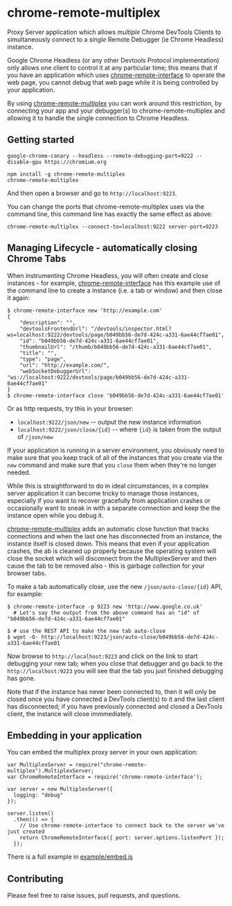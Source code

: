 # chrome-remote-multiplex
Proxy Server application which allows *multiple* Chrome DevTools Clients to simultaneously connect to a *single* Remote Debugger 
(ie Chrome Headless) instance.

Google Chrome Headless (or any other Devtools Protocol implementation) only allows one client to control
it at any particular time; this means that if you have an application which uses 
[chrome-remote-interface](https://github.com/cyrus-and/chrome-remote-interface)
to operate the web page, you cannot debug that web page while it is being controlled by your application.

By using [chrome-remote-multiplex](https://github.com/johnspackman/chrome-remote-multiplex) you can work 
around this restriction, by connecting your app and your debugger(s) to chrome-remote-multiplex and allowing 
it to handle the single connection to Chrome Headless. 
 

## Getting started
```
google-chrome-canary --headless --remote-debugging-port=9222 --disable-gpu https://chromium.org

npm install -g chrome-remote-multiplex
chrome-remote-multiplex
```

And then open a browser and go to `http://localhost:9223`.

You can change the ports that chrome-remote-multiplex uses via the command line, this command line has exactly the same effect as above:

```
chrome-remote-multiplex --connect-to=localhost:9222 server-port=9223
```


## Managing Lifecycle - automatically closing Chrome Tabs
When instrumenting Chrome Headless, you will often create and close instances - for example, [chrome-remote-interface](https://github.com/cyrus-and/chrome-remote-interface)
has this example use of the command line to create a instance (i.e. a tab or window) and then close it again:

```
$ chrome-remote-interface new 'http://example.com'
{
    "description": "",
    "devtoolsFrontendUrl": "/devtools/inspector.html?ws=localhost:9222/devtools/page/b049bb56-de7d-424c-a331-6ae44cf7ae01",
    "id": "b049bb56-de7d-424c-a331-6ae44cf7ae01",
    "thumbnailUrl": "/thumb/b049bb56-de7d-424c-a331-6ae44cf7ae01",
    "title": "",
    "type": "page",
    "url": "http://example.com/",
    "webSocketDebuggerUrl": "ws://localhost:9222/devtools/page/b049bb56-de7d-424c-a331-6ae44cf7ae01"
}
$ chrome-remote-interface close 'b049bb56-de7d-424c-a331-6ae44cf7ae01'
```

Or as http requests, try this in your browser:
- `localhost:9222/json/new` -- output the new instance information
- `localhost:9222/json/close/{id}` -- where `{id}` is taken from the output of `/json/new` 

If your application is running in a server environment, you obviously need to make sure that you keep track of all of the
instances that you create via the `new` command and make sure that you `close` them when they're no longer needed.

While this is straightforward to do in ideal circumstances, in a complex server application it can become tricky to manage
those instances, especially if you want to recover gracefully from application crashes or occasionally want to sneak in 
with a separate connection and keep the the instance open while you debug it.

[chrome-remote-multiplex](https://github.com/johnspackman/chrome-remote-multiplex) adds an automatic close function that
tracks connections and when the last one has disconnected from an instance, the instance itself is closed down.  This means
that even if your application crashes, the ab is cleaned up properly because the operating system will close the socket which
will disconnect from the MultiplexServer and then cause the tab to be removed also - this is garbage collection for your browser tabs.

To make a tab automatically close, use the new `/json/auto-close/{id}` API, for example:

```
$ chrome-remote-interface -p 9223 new 'http://www.google.co.uk'
  # Let's say the output from the above command has an "id" of "b049bb56-de7d-424c-a331-6ae44cf7ae01"

$ # use the REST API to make the new tab auto-close 
$ wget -O- http://localhost:9223/json/auto-close/b049bb56-de7d-424c-a331-6ae44cf7ae01
```

Now browse to `http://localhost:9223` and click on the link to start debugging your new tab; when you close that debugger and
go back to the `http://localhost:9223` you will see that the tab you just finished debugging has gone.

Note that if the instance has never been connected to, then it will only be closed once you have connected a DevTools client(s) to it
and the last client has disconnected; if you have previously connected and closed a DevTools client, the instance will close immmediately.


## Embedding in your application
You can embed the multiplex proxy server in your own application:

```
var MultiplexServer = require("chrome-remote-multiplex").MultiplexServer;
var ChromeRemoteInterface = require('chrome-remote-interface');

var server = new MultiplexServer({
  logging: "debug"
});

server.listen()
  .then(() => {
    // Use chrome-remote-interface to connect back to the server we've just created
    return ChromeRemoteInterface({ port: server.options.listenPort });
  });
```

There is a full example in [example/embed.js](https://github.com/johnspackman/chrome-remote-multiplex/blob/master/example/embed.js)


## Contributing
Please feel free to raise issues, pull requests, and questions.





